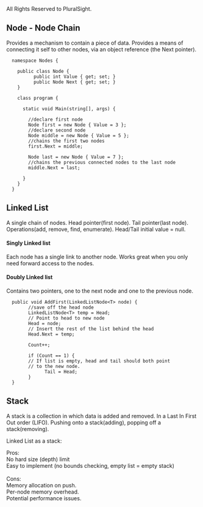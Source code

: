 All Rights Reserved to PluralSight. 

<h2>Node - Node Chain</h2> 
Provides a mechanism to contain a piece of data. Provides a means of connecting it self to other nodes, via an object reference (the Next pointer).

      namespace Nodes {
      
        public class Node {
              public int Value { get; set; }
              public Node Next { get; set; }
        }
        
        class program {
          
          static void Main(string[], args) {
          
            //declare first node
            Node first = new Node { Value = 3 };
            //declare second node
            Node middle = new Node { Value = 5 };
            //chains the first two nodes
            first.Next = middle;
            
            Node last = new Node { Value = 7 };
            //chains the previous connected nodes to the last node
            middle.Next = last;
            
          }
        }
      }

<h2>Linked List</h2>
A single chain of nodes. Head pointer(first node). Tail pointer(last node). Operations(add, remove, find, enumerate). Head/Tail initial value = null.

<h4>Singly Linked list</h4>
Each node has a single link to another node. Works great when you only need forward access to the nodes.
<h4>Doubly Linked list</h4>
Contains two pointers, one to the next node and one to the previous node.
 

      public void AddFirst(LinkedListNode<T> node) {
            //save off the head node
            LinkedListNode<T> temp = Head;
            // Point to head to new node
            Head = node;
            // Insert the rest of the list behind the head
            Head.Next = temp;
            
            Count++;
            
            if (Count == 1) {
            // If list is empty, head and tail should both point
            // to the new node.
                  Tail = Head;
            }
      }


<h2>Stack</h2>
A stack is a collection in which data is added and removed. In a Last In First Out order (LIFO).
Pushing onto a stack(adding), popping off a stack(removing).

Linked List as a stack:

Pros:
      <br>
      No hard size (depth) limit
      <br>
      Easy to implement (no bounds checking, empty list = empty stack)
      <br>     
Cons:
      <br>
      Memory allocation on push.<br>
      Per-node memory overhead.<br>
      Potential performance issues.<br>
      

